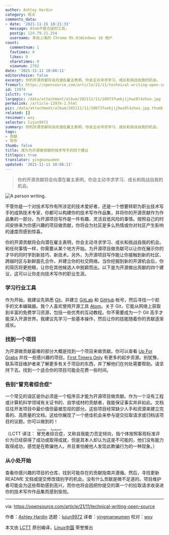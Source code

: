 ```yaml
---
author: Ashley Hardin
category: 观点
comments_data:
- date: '2021-11-15 18:21:33'
  message: Atom不是合适的工具。
  postip: 124.79.21.254
  username: 来自上海的 Chrome 95.0|Windows 10 用户
count:
  commentnum: 1
  favtimes: 0
  likes: 0
  sharetimes: 0
  viewnum: 2702
date: '2021-11-11 10:08:11'
editorchoice: false
excerpt: 你的开源贡献将会向潜在雇主表明，你会主动寻求学习、成长和挑战自我的机会。
fromurl: https://opensource.com/article/21/11/technical-writing-open-source
id: 13974
islctt: true
largepic: /data/attachment/album/202111/11/100737uebjijhwz0l4zhoo.jpg
permalink: /article-13974-1.html
pic: /data/attachment/album/202111/11/100737uebjijhwz0l4zhoo.jpg.thumb.jpg
related: []
reviewer: wxy
selector: lujun9972
summary: 你的开源贡献将会向潜在雇主表明，你会主动寻求学习、成长和挑战自我的机会。
tags:
- 贡献
- 写作
thumb: false
title: 成为为开源做贡献的技术写手的四个建议
titlepic: true
translator: yingmanwumen
updated: '2021-11-11 10:08:11'
---
```



> 
> 你的开源贡献将会向潜在雇主表明，你会主动寻求学习、成长和挑战自我的机会。
> 
> 
> 


![](/data/attachment/album/202111/11/100737uebjijhwz0l4zhoo.jpg "A person writing.")


不管你是一个对技术写作有所涉足的技术爱好者，还是一个想要转职为职业技术写手的成熟技术专家，你都可以构建你的技术写作作品集，并将你的开源贡献作为作品集的一部分。为开源项目写作是一件有趣、灵活且低风险的事情。按照自己的时间安排来为你感兴趣的项目做贡献，你将会为社区是多么热情或你对社区产生影响的速度而感到惊喜。


你的开源贡献将会向潜在雇主表明，你会主动寻求学习、成长和挑战自我的机会。和任何事情一样，你需要从某个地方开始。为开源项目做贡献可以让你在展示你的才华的同时学到新技巧、新技术。另外，为开源项目写作能让你接触到新的社区、跨越时区与新鲜面孔合作，并建立你的社交网络。当你挖掘到新的开源机会后，你的简历将更抢眼，让你在其他候选人中脱颖而出。以下是为开源做出贡献的四个建议，这可以让你走向技术写作的职业生涯。


### 学习行业工具


作为开始，我建议先熟悉 [Git](https://git-scm.com/)，并建立 [GitLab](https://about.gitlab.com/) 和 [GitHub](https://github.com/) 帐号，然后寻找一个趁手的文本编辑器。我个人喜欢使用开源工具 [Atom](https://atom.io/)。关于 Git，它能从网络上获取到丰富的免费学习资源，包括一些优秀的互动教程。你不需要成为一个 Git 高手才能深入开源世界。我建议先学习一些基本操作，然后让你的技能随着你的贡献逐渐成长。


### 找到一个项目


为开源做贡献最难的部分大概是找到一个项目来做贡献。你可以查看 [Up For Grabs](https://up-for-grabs.net/#/) 并找一些感兴趣的项目。[First Timers Only](https://www.firsttimersonly.com/) 有更多的起步资源。别犹豫，联系项目维护者来了解更多有关于项目的东西，并了解他们在何处需要帮助。请坚持下去。找到一个适合你的项目可能会花费一些时间。


### 告别“冒充者综合症”


一个常见的误区是你必须是一个程序员才能为开源项目做贡献。作为一个没有工程或计算机科学领域有关证书的、自学成材的贡献者，我能保证事实并非如此。文档往往开发项目中最价值但最被忽视的部分。这些项目经常缺少人手和资源来建立完善的、高质量的文档。这给你展现了一个绝佳机会来参与提交拉取请求或归档该项目的议题。你可以做到的！


（LCTT 译注：<ruby> 冒充者综合症 <rt>  Impostor Syndrome </rt></ruby>，又称自我能力否定倾向，指个体按照客观标准评价为已经获得了成功或取得成就，但是其本人却认为这是不可能的，他们没有能力取得成功，感觉是在欺骗他人，并且害怕被他人发现此欺骗行为的一种现象。）


### 从小处开始


查看你感兴趣的项目的仓库，找到可能存在的贡献指南并遵循。然后，寻找更新 README 文档或提交修改错别字的机会。没有什么贡献是微不足道的。项目维护者可能会为这些帮助感到高兴，而你也将会因把你提交的第一个的拉取请求收录进你的技术写作作品集而感到愉悦。




---


via: <https://opensource.com/article/21/11/technical-writing-open-source>


作者：[Ashley Hardin](https://opensource.com/users/ashleyhardin) 选题：[lujun9972](https://github.com/lujun9972) 译者：[yingmanwumen](https://github.com/yingmanwumen) 校对：[wxy](https://github.com/wxy)


本文由 [LCTT](https://github.com/LCTT/TranslateProject) 原创编译，[Linux中国](https://linux.cn/) 荣誉推出